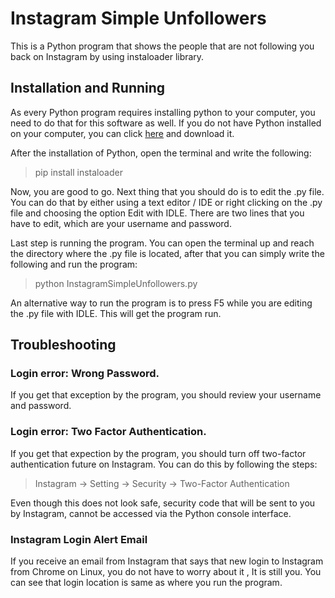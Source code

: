 # Instagram Simple Unfollowers
This is a Python program that shows the people that are not following you back on Instagram by using instaloader library.

## Installation and Running
As every Python program requires installing python to your computer, you need to do that for this software as well.  If you do not have Python installed on your computer,
you can click [here](https://python.org) and download it. 

After the installation of Python, open the terminal and write the following:
> pip install instaloader

Now, you are good to go. Next thing that you should do is to edit the .py file. You can do that by either using a text editor / IDE or right clicking on the .py file and choosing the
option Edit with IDLE. There are two lines that you have to edit, which are your username and password.

Last step is running the program. You can open the terminal up and reach the directory where the .py file is located, after that you can simply write the following and run the program:
> python InstagramSimpleUnfollowers.py

An alternative way to run the program is to press F5 while you are editing the .py file with IDLE. This will get the program run. 

## Troubleshooting
### Login error: Wrong Password.
If you get that exception by the program, you should review your username and password.

### Login error: Two Factor Authentication.
If you get that expection by the program, you should turn off two-factor authentication future on Instagram. You can do this by following the steps:
> Instagram -> Setting -> Security -> Two-Factor Authentication

Even though this does not look safe, security code that will be sent to you by Instagram, cannot be accessed via the Python console interface. 

### Instagram Login Alert Email
If you receive an email from Instagram that says that new login to Instagram from Chrome on Linux, you do not have to worry about it , It is still you. You can see that login location is same as where you run the program.
